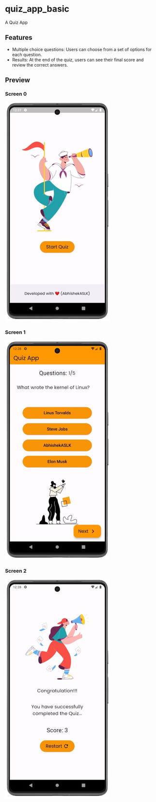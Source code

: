 # quiz_app_basic

A Quiz App

## Features

- Multiple choice questions: Users can choose from a set of options for each question.
- Results: At the end of the quiz, users can see their final score and review the correct answers.

## Preview 
### Screen 0
![](./assets/preview/0.png)

### Screen 1
![](./assets/preview/1.png)

### Screen 2
![](./assets/preview/2.png)
